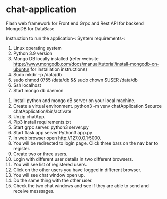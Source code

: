# chat-application
Flash web framework for Front end
Grpc and Rest API for backend
MongoDB for DataBase

Instruction to run the application-:
System requirements-:
1) Linux operating system
2) Python 3.9 version
3) Mongo DB locally installed (refer website https://www.mongodb.com/docs/manual/tutorial/install-mongodb-on-ubuntu/ for installation instructions)
4) Sudo mkdir –p /data/db
5) sudo chmod 0755 /data/db && sudo chown $USER /data/db
6) Ssh localhost
7) Start mongo db daemon

1. Install python and mongo dB server on your local machine.
2. Create a virtual environment.
python3 -m venv chatApplication
$source chatApplication/bin/activate
3. Unzip chatApp.
4. Pip3 install requirements.txt
5. Start grpc server.
python3 server.py
6. Start flask app server
Python3 app.py
7. In web browser open http://127.0.0.1:5000.
8. You will be redirected to login page. Click three bars on the nav bar to register.
9. Create two or three users.
10. Login with different user details in two different browsers.
11. You will see list of registered users.
12. Click on the other users you have logged in different browser.
13. You will see chat window open up.
14. Do the same thing with the other user.
15. Check the two chat windows and see if they are able to send and receive messsages.
